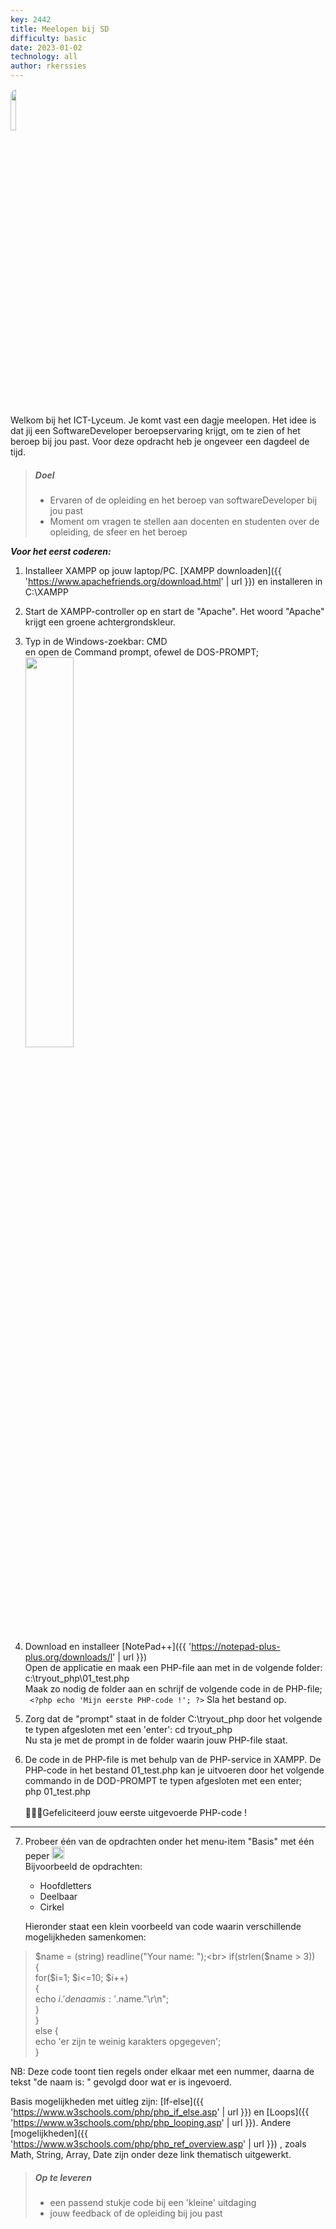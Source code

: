 ```yaml
---
key: 2442
title: Meelopen bij SD
difficulty: basic
date: 2023-01-02
technology: all
author: rkerssies
---
```





<img src="{{ '/_assets/omgevingen/newbie.png' | url }}" style="width:13%; border-radius:10px;">

Welkom bij het ICT-Lyceum. Je komt vast een dagje meelopen.
Het idee is dat jij een SoftwareDeveloper beroepservaring krijgt, om te zien of het beroep bij jou past. 
Voor deze opdracht heb je ongeveer een dagdeel de tijd.


> ##### Doel
> * Ervaren of de opleiding en het beroep van softwareDeveloper bij jou past
> * Moment om vragen te stellen aan docenten en studenten over de opleiding, de sfeer en het beroep 


***Voor het eerst coderen:***
1. Installeer XAMPP op jouw laptop/PC. 
    [XAMPP downloaden]({{ 'https://www.apachefriends.org/download.html' | url }}) en installeren in C:\XAMPP 
2. Start de XAMPP-controller op en start de "Apache". Het woord "Apache" krijgt een groene achtergrondskleur.
3. Typ in de Windows-zoekbar: CMD<br>
    en open de Command prompt, ofewel de DOS-PROMPT; <br>
   <img src="{{ '/_assets/basis/windows_cmd.png' | url }}" style="width:40%;">
4. Download en installeer [NotePad++]({{ 'https://notepad-plus-plus.org/downloads/l' | url }})<br>
    Open de applicatie en maak een PHP-file aan met in de volgende folder: c:\tryout_php\01_test.php<br>
    Maak zo nodig de folder aan en schrijf de volgende code in de PHP-file;<br>
 `` <?php echo 'Mijn eerste PHP-code !'; ?>``
    Sla het bestand op.

5. Zorg dat de "prompt" staat in de folder C:\tryout_php door het volgende te typen afgesloten met een 'enter': cd tryout_php<br>
   Nu sta je met de prompt in de folder waarin jouw PHP-file staat.
6. De code in de PHP-file is met behulp van de PHP-service in XAMPP. De PHP-code in het bestand 01_test.php kan je uitvoeren door
 het volgende commando in de DOD-PROMPT te typen afgesloten met een enter;<br>
    php 01_test.php<br>
    <br>
    🎉🇳🇱Gefeliciteerd jouw eerste uitgevoerde PHP-code !  
<hr>

7. Probeer één van de opdrachten onder het menu-item "Basis" met één peper <img src="{{ '/_assets/green_pepper.svg' | url }}" style="width:20px;"><br>
    Bijvoorbeeld de opdrachten:
   * Hoofdletters
   * Deelbaar
   * Cirkel
   
    Hieronder staat een klein voorbeeld van code waarin verschillende mogelijkheden samenkomen: 
> 	$name = (string) readline("Your name: ");<br>
    if(strlen($name > 3))<br>
    {<br>
	    for($i=1; $i<=10; $i++)<br>
	    {<br>
		    echo $i.' de naam is: '.$name."\r\n";<br>
	    }<br>
    }<br>
    else {<br>
        echo 'er zijn te weinig karakters opgegeven';<br>
    }<br>
> 
NB: Deze code toont tien regels onder elkaar met een nummer, daarna de tekst "de naam is: " gevolgd door wat er is ingevoerd. 

Basis mogelijkheden met uitleg zijn: [If-else]({{ 'https://www.w3schools.com/php/php_if_else.asp' | url }}) en 
[Loops]({{ 'https://www.w3schools.com/php/php_looping.asp' | url }}).
Andere [mogelijkheden]({{ 'https://www.w3schools.com/php/php_ref_overview.asp' | url }}) , zoals
Math, String, Array, Date zijn onder deze link thematisch uitgewerkt. 

> ##### Op te leveren
> * een passend stukje code bij een 'kleine' uitdaging 
> * jouw feedback of de opleiding bij jou past 
